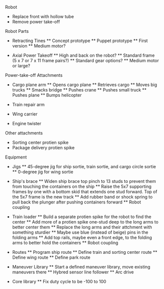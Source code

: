 Robot 

* Replace front with hollow tube
* Remove power take-off

Robot Parts

* Retracting Tines
** Concept prototype
** Puppet prototype
** First version
** Medium motor?

* Axial Power Takeoff
** High and back on the robot?
** Standard frame (5 x 7 or 7 x 11 frame pairs?)
** Standard gear options?
** Medium motor or large?

Power-take-off Attachments

* Cargo plane arm
** Opens cargo plane
** Retrieves cargo
** Moves big trucks
** Smacks bridge
** Pushes crane
** Pushes small truck
** Pushes plane
** Bumps helicopter

* Train repair arm
* Wing carrier
* Engine twister

Other attachments

* Sorting center protien spike
* Package delivery protien spike 

Equipment

* Jigs
** 45-degree jig for ship sortie, train sortie, and cargo circle sortie
** 0-degree jig for wing sortie

* Ship's brace
** Widen ship brace top pinch to 13 studs to prevent them from touching the containers on the ship
** Raise the 5x7 supporting frames by one with a bottom skid that extends one stud forward. Top of the 5x7 frame is the new track
** Add rubber band or shock spring to pull back the plunger after pushing containers forward
** Robot coupling

* Train loader
** Build a separate protien spike for the robot to find the center
** Add more of a protien spike one-stud deep to the long arms to better center them
** Replace the long arms and their attchment with something sturdier
** Maybe use blue (instead of beige) pins in the folding arms
** Add top rails, maybe even a front edge, to the folding arms to better hold the containers
** Robot coupling

* Routes
** Program ship route
** Define train and sorting center route
** Define wing route
** Define park route

* Maneuver Library
** Start a defined maneuver library, move existing maneuvers there
** Hybred sensor line follower
** Arc drive

* Core library
** Fix duty cycle to be -100 to 100

